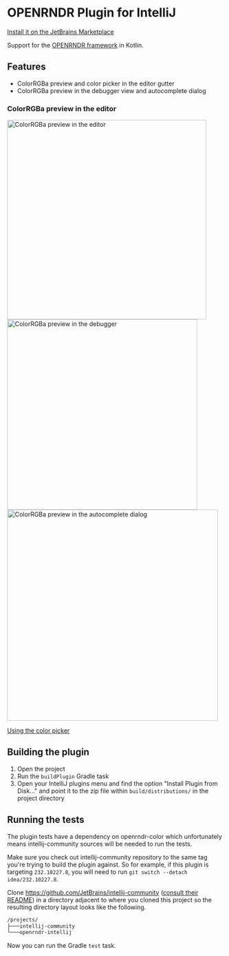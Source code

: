 # OPENRNDR Plugin for IntelliJ

[Install it on the JetBrains Marketplace](https://plugins.jetbrains.com/plugin/19736-openrndr)

<!-- Plugin description -->
Support for the [OPENRNDR framework](https://github.com/openrndr/openrndr) in Kotlin.

## Features

* ColorRGBa preview and color picker in the editor gutter
* ColorRGBa preview in the debugger view and autocomplete dialog

### ColorRGBa preview in the editor

<img width="463" alt="ColorRGBa preview in the editor" src="https://user-images.githubusercontent.com/6316604/181760872-87834eb6-71dd-4d01-9fdf-4fbf56528336.png">
<img width="442" alt="ColorRGBa preview in the debugger" src="https://user-images.githubusercontent.com/6316604/183113443-e7bbbf65-3305-463c-803c-a68bbf2b4a71.png">
<img width="490" alt="ColorRGBa preview in the autocomplete dialog" src="https://user-images.githubusercontent.com/6316604/183112801-bbd75d56-7cde-4623-bae6-7c8db4750475.png">

<!-- Plugin description end -->

[Using the color picker](https://user-images.githubusercontent.com/6316604/181222549-e1ab3f4b-28dc-4366-bf6b-6b7f2aa0fe28.webm)

## Building the plugin

1. Open the project
2. Run the `buildPlugin` Gradle task
3. Open your IntelliJ plugins menu and find the option "Install Plugin from Disk..." and point it to the zip file
   within `build/distributions/` in the project directory

## Running the tests

The plugin tests have a dependency on openrndr-color which unfortunately means intellij-community sources will be needed
to run the tests.

Make sure you check out intellij-community repository to the same tag you're trying to build the plugin against.
So for example, if this plugin is targeting `232.10227.8`, you will need to run `git switch --detach idea/232.10227.8`.

Clone https://github.com/JetBrains/intellij-community ([consult their README](https://github.com/JetBrains/intellij-community#getting-intellij-idea-community-edition-source-code=))
in a directory adjacent to where you cloned this project so the resulting directory layout looks like the following.

```cmd
/projects/
├───intellij-community
└───openrndr-intellij
```

Now you can run the Gradle `test` task.
